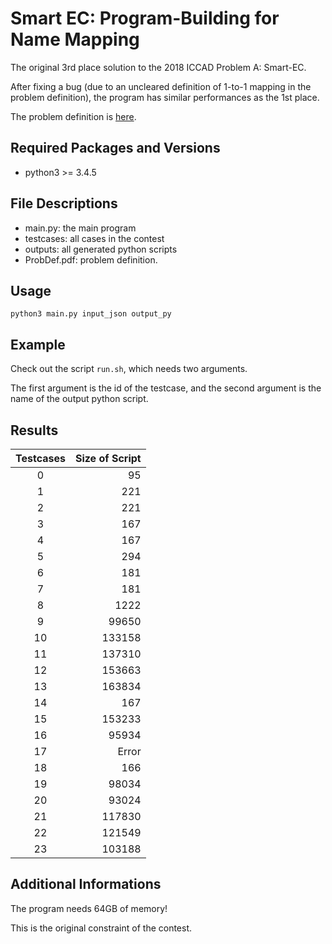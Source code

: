 # Smart EC: Program-Building for Name Mapping
The original 3rd place solution to the 2018 ICCAD Problem A: Smart-EC.

After fixing a bug (due to an uncleared definition of 1-to-1 mapping in the problem definition), the program has similar performances as the 1st place.

The problem definition is [here](https://github.com/Daikon-Sun/Smart-EC/blob/master/ProbDef.pdf).

## Required Packages and Versions
- python3 >= 3.4.5

## File Descriptions
- main.py: the main program
- testcases: all cases in the contest
- outputs: all generated python scripts
- ProbDef.pdf: problem definition.

## Usage
```
python3 main.py input_json output_py
```

## Example
Check out the script `run.sh`, which needs two arguments.

The first argument is the id of the testcase, and the second argument is the name of the output python script.

## Results
| Testcases | Size of Script |
|:-:|---:|
| 0 | 95 |
| 1 | 221 | 
| 2 | 221 |
| 3 | 167 |
| 4 | 167 |
| 5 | 294 |
| 6 | 181 |
| 7 | 181 |
| 8 | 1222 |
| 9 | 99650  |
| 10 | 133158 |
| 11 | 137310 |
| 12 | 153663 |
| 13 | 163834 |
| 14 | 167 |
| 15 | 153233 |
| 16 | 95934 |
| 17 | Error |
| 18 | 166 |
| 19 | 98034 |
| 20 | 93024 |
| 21 | 117830 |
| 22 | 121549 |
| 23 | 103188 |

## Additional Informations
The program needs 64GB of memory!

This is the original constraint of the contest.
